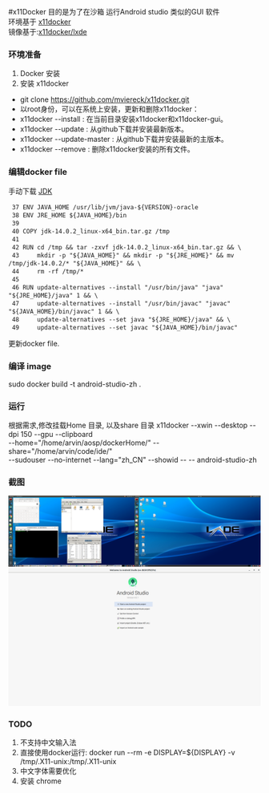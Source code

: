 #x11Docker
目的是为了在沙箱 运行Android studio 类似的GUI 软件<br>
环境基于 [x11docker](https://github.com/mviereck/x11docker) <br>
镜像基于:[x11docker/lxde](https://hub.docker.com/r/x11docker/lxde)

### 环境准备
1. Docker 安装
2. 安装 x11docker
- git clone https://github.com/mviereck/x11docker.git
- 以root身份，可以在系统上安装，更新和删除x11docker：
- x11docker --install : 在当前目录安装x11docker和x11docker-gui。
- x11docker --update : 从github下载并安装最新版本。
- x11docker --update-master : 从github下载并安装最新的主版本。
- x11docker --remove : 删除x11docker安装的所有文件。


### 编辑docker file
手动下载 [JDK](https://www.oracle.com/sa/java/technologies/javase-downloads.html) <br>
```shell script
 37 ENV JAVA_HOME /usr/lib/jvm/java-${VERSION}-oracle
 38 ENV JRE_HOME ${JAVA_HOME}/bin
 39 
 40 COPY jdk-14.0.2_linux-x64_bin.tar.gz /tmp
 41 
 42 RUN cd /tmp && tar -zxvf jdk-14.0.2_linux-x64_bin.tar.gz && \
 43     mkdir -p "${JAVA_HOME}" && mkdir -p "${JRE_HOME}" && mv /tmp/jdk-14.0.2/* "${JAVA_HOME}" && \
 44     rm -rf /tmp/*
 45 
 46 RUN update-alternatives --install "/usr/bin/java" "java" "${JRE_HOME}/java" 1 && \
 47     update-alternatives --install "/usr/bin/javac" "javac" "${JAVA_HOME}/bin/javac" 1 && \
 48     update-alternatives --set java "${JRE_HOME}/java" && \
 49     update-alternatives --set javac "${JAVA_HOME}/bin/javac"
```
更新docker file.

### 编译 image
sudo docker build -t android-studio-zh .

### 运行
根据需求,修改挂载Home 目录, 以及share 目录
x11docker --xwin --desktop --dpi 150 --gpu --clipboard \
--home="/home/arvin/aosp/dockerHome/" --share="/home/arvin/code/ide/" \
--sudouser --no-internet --lang="zh_CN" --showid --  --  android-studio-zh

### 截图
<img src="res/screenshot.png" alt="图片替换文本" align="bottom" />
<img src="res/android_studio.png" alt="图片替换文本" align="bottom" />

### TODO
1. 不支持中文输入法
2. 直接使用docker运行:
   docker run --rm   -e DISPLAY=${DISPLAY}   -v /tmp/.X11-unix:/tmp/.X11-unix
3. 中文字体需要优化
4. 安装 chrome

